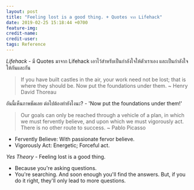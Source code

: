 ```yaml
---
layout: post
title: "Feeling lost is a good thing. + Quotes จาก Lifehack"
date: 2019-02-25 15:18:44 +0700
feature-img:
credit-name:
credit-user:
tags: Reference
---
```

*Lifehack* - มี Quotes มาจาก Lifehack เอาไว้สำหรับเป็นกำลังใจให้ตัวเราเอง และเป็นกำลังใจให้กันและกัน

> If you have built castles in the air, your work need not be lost; that is where they should be. Now put the foundations under them. ~ Henry David Thoreau

อันนี้เห็นภาพชัดเลย ต่อไปต้องทำยังไงนะ? - 'Now put the foundations under them!'

> Our goals can only be reached through a vehicle of a plan, in which we must fervently believe, and upon which we must vigorously act. There is no other route to success. ~ Pablo Picasso

- Fervently Believe: With passionate fervor believe.
- Vigorously Act: Energetic; Forceful act.

*Yes Theory* - Feeling lost is a good thing.
- Because you're asking questions.
- You're searching.
And soon enough you'll find the answers. But, if you do it right, they'll only lead to more questions.
